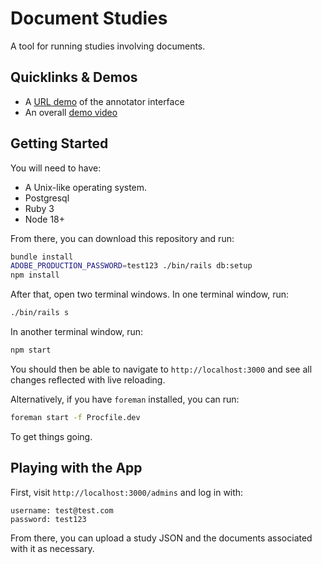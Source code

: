 # Document Studies

A tool for running studies involving documents.


## Quicklinks & Demos

- A [URL demo](http://ec2-54-183-216-50.us-west-1.compute.amazonaws.com/studies/?study_id=e0d2121a-a526-4190-b331-1789b1bd3bd0) of the annotator interface
- An overall [demo video](https://drive.google.com/file/d/1G5sof7Oy3KCFvoZEep54q7_o0kWOiiRh/view?usp=sharing)


## Getting Started

You will need to have:

- A Unix-like operating system.
- Postgresql
- Ruby 3
- Node 18+

From there, you can download this repository and run:

```sh
bundle install
ADOBE_PRODUCTION_PASSWORD=test123 ./bin/rails db:setup
npm install
```

After that, open two terminal windows. In one terminal window, run:

```sh
./bin/rails s
```

In another terminal window, run:

```sh
npm start
```

You should then be able to navigate to `http://localhost:3000` and see all changes reflected with live reloading.

Alternatively, if you have `foreman` installed, you can run:

```sh
foreman start -f Procfile.dev
```

To get things going.

## Playing with the App

First, visit `http://localhost:3000/admins` and log in with:

```
username: test@test.com
password: test123
```

From there, you can upload a study JSON and the documents associated with it as necessary.
